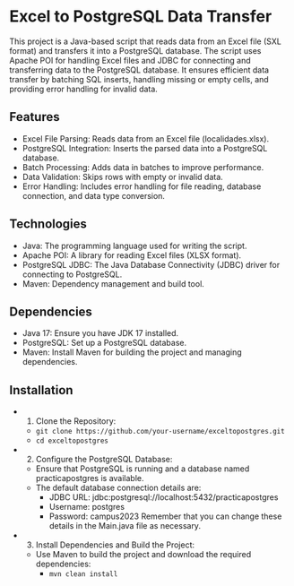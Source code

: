
# Excel to PostgreSQL Data Transfer
This project is a Java-based script that reads data from an Excel file (SXL format) and transfers it into a PostgreSQL database. The script uses Apache POI for handling Excel files and JDBC for connecting and transferring data to the PostgreSQL database. It ensures efficient data transfer by batching SQL inserts, handling missing or empty cells, and providing error handling for invalid data.


## Features
- Excel File Parsing: Reads data from an Excel file (localidades.xlsx).
- PostgreSQL Integration: Inserts the parsed data into a PostgreSQL database.
- Batch Processing: Adds data in batches to improve performance.
- Data Validation: Skips rows with empty or invalid data.
- Error Handling: Includes error handling for file reading, database connection, and data type conversion.


## Technologies
- Java: The programming language used for writing the script.
- Apache POI: A library for reading Excel files (XLSX format).
- PostgreSQL JDBC: The Java Database Connectivity (JDBC) driver for connecting to PostgreSQL.
- Maven: Dependency management and build tool.



## Dependencies
- Java 17: Ensure you have JDK 17 installed.
- PostgreSQL: Set up a PostgreSQL database.
- Maven: Install Maven for building the project and managing dependencies.

## Installation
- 1. Clone the Repository:
    - ```git clone https://github.com/your-username/exceltopostgres.git```
    - ```cd exceltopostgres```
- 2. Configure the PostgreSQL Database:
    - Ensure that PostgreSQL is running and a database named practicapostgres is available.
    - The default database connection details are:
        - JDBC URL: jdbc:postgresql://localhost:5432/practicapostgres
        - Username: postgres
        - Password: campus2023
Remember that you can change these details in the Main.java file as necessary.
- 3. Install Dependencies and Build the Project:
    - Use Maven to build the project and download the required dependencies:
        - ```mvn clean install```

